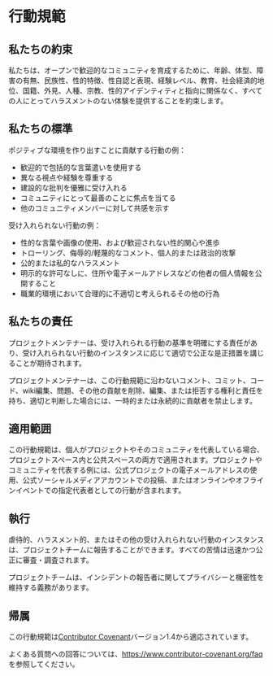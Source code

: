 # 行動規範

## 私たちの約束

私たちは、オープンで歓迎的なコミュニティを育成するために、年齢、体型、障害の有無、民族性、性的特徴、性自認と表現、経験レベル、教育、社会経済的地位、国籍、外見、人種、宗教、性的アイデンティティと指向に関係なく、すべての人にとってハラスメントのない体験を提供することを約束します。

## 私たちの標準

ポジティブな環境を作り出すことに貢献する行動の例：

* 歓迎的で包括的な言葉遣いを使用する
* 異なる視点や経験を尊重する
* 建設的な批判を優雅に受け入れる
* コミュニティにとって最善のことに焦点を当てる
* 他のコミュニティメンバーに対して共感を示す

受け入れられない行動の例：

* 性的な言葉や画像の使用、および歓迎されない性的関心や進歩
* トローリング、侮辱的/軽蔑的なコメント、個人的または政治的攻撃
* 公的または私的なハラスメント
* 明示的な許可なしに、住所や電子メールアドレスなどの他者の個人情報を公開すること
* 職業的環境において合理的に不適切と考えられるその他の行為

## 私たちの責任

プロジェクトメンテナーは、受け入れられる行動の基準を明確にする責任があり、受け入れられない行動のインスタンスに応じて適切で公正な是正措置を講じることが期待されます。

プロジェクトメンテナーは、この行動規範に沿わないコメント、コミット、コード、wiki編集、問題、その他の貢献を削除、編集、または拒否する権利と責任を持ち、適切と判断した場合には、一時的または永続的に貢献者を禁止します。

## 適用範囲

この行動規範は、個人がプロジェクトやそのコミュニティを代表している場合、プロジェクトスペース内と公共スペースの両方で適用されます。プロジェクトやコミュニティを代表する例には、公式プロジェクトの電子メールアドレスの使用、公式ソーシャルメディアアカウントでの投稿、またはオンラインやオフラインイベントでの指定代表者としての行動が含まれます。

## 執行

虐待的、ハラスメント的、またはその他の受け入れられない行動のインスタンスは、プロジェクトチームに報告することができます。すべての苦情は迅速かつ公正に審査・調査されます。

プロジェクトチームは、インシデントの報告者に関してプライバシーと機密性を維持する義務があります。

## 帰属

この行動規範は[Contributor Covenant][homepage]バージョン1.4から適応されています。

[homepage]: https://www.contributor-covenant.org

よくある質問への回答については、https://www.contributor-covenant.org/faq を参照してください。
